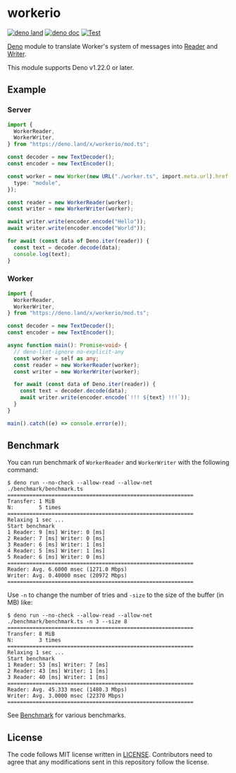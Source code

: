 # workerio

[![deno land](http://img.shields.io/badge/available%20on-deno.land/x-lightgrey.svg?logo=deno)](https://deno.land/x/workerio)
[![deno doc](https://doc.deno.land/badge.svg)](https://doc.deno.land/https/deno.land/x/workerio/mod.ts)
[![Test](https://github.com/lambdalisue/deno-workerio/actions/workflows/test.yml/badge.svg)](https://github.com/lambdalisue/deno-workerio/actions/workflows/test.yml)

[Deno][deno] module to translate Worker's system of messages into
[Reader][reader] and [Writer][writer].

This module supports Deno v1.22.0 or later.

[deno]: https://deno.land/
[reader]: https://doc.deno.land/builtin/stable#Deno.Reader
[writer]: https://doc.deno.land/builtin/stable#Deno.Writer

## Example

### Server

```typescript
import {
  WorkerReader,
  WorkerWriter,
} from "https://deno.land/x/workerio/mod.ts";

const decoder = new TextDecoder();
const encoder = new TextEncoder();

const worker = new Worker(new URL("./worker.ts", import.meta.url).href, {
  type: "module",
});

const reader = new WorkerReader(worker);
const writer = new WorkerWriter(worker);

await writer.write(encoder.encode("Hello"));
await writer.write(encoder.encode("World"));

for await (const data of Deno.iter(reader)) {
  const text = decoder.decode(data);
  console.log(text);
}
```

### Worker

```typescript
import {
  WorkerReader,
  WorkerWriter,
} from "https://deno.land/x/workerio/mod.ts";

const decoder = new TextDecoder();
const encoder = new TextEncoder();

async function main(): Promise<void> {
  // deno-lint-ignore no-explicit-any
  const worker = self as any;
  const reader = new WorkerReader(worker);
  const writer = new WorkerWriter(worker);

  for await (const data of Deno.iter(reader)) {
    const text = decoder.decode(data);
    await writer.write(encoder.encode(`!!! ${text} !!!`));
  }
}

main().catch((e) => console.error(e));
```

## Benchmark

You can run benchmark of `WorkerReader` and `WorkerWriter` with the following
command:

```
$ deno run --no-check --allow-read --allow-net ./benchmark/benchmark.ts
===========================================================
Transfer: 1 MiB
N:        5 times
===========================================================
Relaxing 1 sec ...
Start benchmark
1 Reader: 9 [ms] Writer: 0 [ms]
2 Reader: 7 [ms] Writer: 0 [ms]
3 Reader: 6 [ms] Writer: 1 [ms]
4 Reader: 5 [ms] Writer: 1 [ms]
5 Reader: 6 [ms] Writer: 0 [ms]
===========================================================
Reader: Avg. 6.6000 msec (1271.0 Mbps)
Writer: Avg. 0.40000 msec (20972 Mbps)
===========================================================
```

Use `-n` to change the number of tries and `-size` to the size of the buffer (in
MB) like:

```
$ deno run --no-check --allow-read --allow-net ./benchmark/benchmark.ts -n 3 --size 8
===========================================================
Transfer: 8 MiB
N:        3 times
===========================================================
Relaxing 1 sec ...
Start benchmark
1 Reader: 53 [ms] Writer: 7 [ms]
2 Reader: 43 [ms] Writer: 1 [ms]
3 Reader: 40 [ms] Writer: 1 [ms]
===========================================================
Reader: Avg. 45.333 msec (1480.3 Mbps)
Writer: Avg. 3.0000 msec (22370 Mbps)
===========================================================
```

See [Benchmark](./wiki/Benchmark) for various benchmarks.

## License

The code follows MIT license written in [LICENSE](./LICENSE). Contributors need
to agree that any modifications sent in this repository follow the license.
